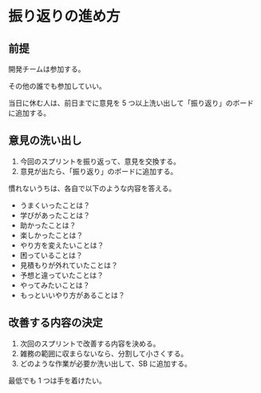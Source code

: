 # 振り返りの進め方

## 前提

開発チームは参加する。

その他の誰でも参加していい。

当日に休む人は、前日までに意見を 5 つ以上洗い出して「振り返り」のボードに追加する。

## 意見の洗い出し

1. 今回のスプリントを振り返って、意見を交換する。
2. 意見が出たら、「振り返り」のボードに追加する。

慣れないうちは、各自で以下のような内容を答える。

-   うまくいったことは？
-   学びがあったことは？
-   助かったことは？
-   楽しかったことは？
-   やり方を変えたいことは？
-   困っていることは？
-   見積もりが外れていたことは？
-   予想と違っていたことは？
-   やってみたいことは？
-   もっといいやり方があることは？

## 改善する内容の決定

1. 次回のスプリントで改善する内容を決める。
2. 雑務の範囲に収まらないなら、分割して小さくする。
3. どのような作業が必要か洗い出して、SB に追加する。

最低でも 1 つは手を着けたい。
